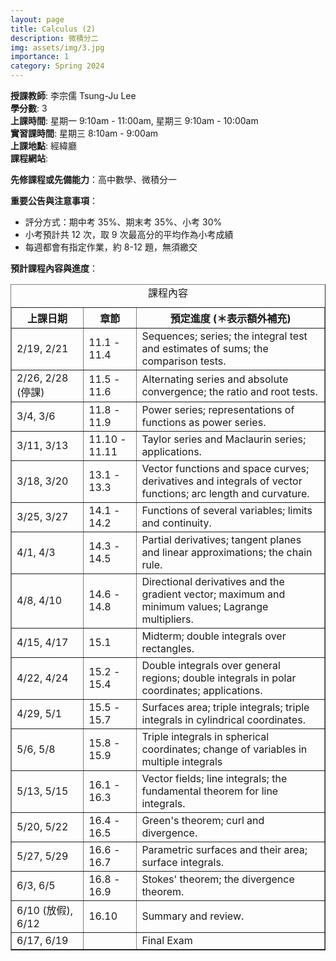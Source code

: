 ```yaml
---
layout: page
title: Calculus (2) 
description: 微積分二
img: assets/img/3.jpg
importance: 1
category: Spring 2024
---
```


<p><b>授課教師</b>: 李宗儒 Tsung-Ju Lee
<br><b>學分數</b>: 3
<br><b>上課時間</b>: 星期一 9:10am - 11:00am, 星期三 9:10am - 10:00am
<br><b>實習課時間</b>: 星期三 8:10am - 9:00am
<br><b>上課地點</b>: 經緯廳
<br><b>課程網站</b>: 

<p><b>先修課程或先備能力</b>：高中數學、微積分一</p>

<p><b>重要公告與注意事項</b>：
<ul>
<li>評分方式：期中考 35%、期末考 35%、小考 30%</li>
<li>小考預計共 12 次，取 9 次最高分的平均作為小考成績</li>
<li>每週都會有指定作業，約 8-12 題，無須繳交</li>
</ul>
</p>

<p><b>預計課程內容與進度</b>：
<table border="1">
  <caption style="caption-side:top"><center>課程內容</center></caption>
  <tr>
    <th style="width:23%"> 上課日期 </th>
    <th style="width:17%"> 章節 </th>
    <th style="width:60%"><center> 預定進度 (＊表示額外補充) </center></th>
  </tr>
  <tr>
    <td>2/19, 2/21</td> 
    <td>11.1 - 11.4</td>
    <td>Sequences; series; the integral test and estimates of sums; the comparison tests.</td>
  </tr> 
  <tr>
    <td> 2/26, 2/28 (停課)</td>
    <td> 11.5 - 11.6</td>
    <td>Alternating series and absolute convergence; the ratio and root tests.</td>
  </tr>
  <tr>
    <td> 3/4, 3/6</td>
    <td> 11.8 - 11.9 </td>
    <td>Power series; representations of functions as power series.</td>
  </tr>
  <tr>
    <td> 3/11, 3/13</td>
    <td> 11.10 - 11.11</td>
    <td>Taylor series and Maclaurin series; applications.</td>
  </tr>
  <tr>
    <td> 3/18, 3/20</td>
    <td> 13.1 - 13.3 </td>
    <td>Vector functions and space curves; derivatives and integrals of vector functions; arc length and curvature.</td>
  </tr>
  <tr>
    <td> 3/25, 3/27</td>
    <td>14.1 - 14.2</td>
    <td>Functions of several variables; limits and continuity.</td>
  </tr>
  <tr>
    <td> 4/1, 4/3</td>
    <td> 14.3 - 14.5 </td>
    <td>Partial derivatives; tangent planes and linear approximations; the chain rule.</td>
  </tr>
  <tr>
    <td> 4/8, 4/10</td>
    <td> 14.6 - 14.8 </td>
    <td>Directional derivatives and the gradient vector; maximum and minimum values; Lagrange multipliers.</td>
  </tr>
  <tr>
    <td> 4/15, 4/17 </td>
    <td> 15.1 </td>
    <td> Midterm; double integrals over rectangles. </td>
  </tr>
  <tr>
    <td> 4/22, 4/24 </td>
    <td> 15.2 - 15.4 </td>
    <td> Double integrals over general regions; double integrals in polar coordinates; applications.</td>
  </tr>
  <tr>
    <td> 4/29, 5/1 </td>
    <td> 15.5 - 15.7 </td>
    <td>Surfaces area; triple integrals; triple integrals in cylindrical coordinates.</td>
  </tr>
  <tr>
    <td> 5/6, 5/8 </td>
    <td> 15.8 - 15.9 </td>
    <td>Triple integrals in spherical coordinates; change of variables in multiple integrals</td>
  </tr>
  <tr>
    <td> 5/13, 5/15 </td>
    <td> 16.1 - 16.3 </td>
    <td> Vector fields; line integrals; the fundamental theorem for line integrals.</td>
  </tr>
  <tr>
    <td> 5/20, 5/22 </td>
    <td> 16.4 - 16.5 </td>
    <td> Green's theorem; curl and divergence.</td>
  </tr>
  <tr>
    <td> 5/27, 5/29 </td>
    <td> 16.6 - 16.7 </td>
    <td> Parametric surfaces and their area; surface integrals.</td>
  </tr>
  <tr>
    <td> 6/3, 6/5 </td>
    <td> 16.8 - 16.9 </td>
    <td> Stokes' theorem; the divergence theorem.</td>
  </tr>
  <tr>
    <td> 6/10 (放假), 6/12 </td>
    <td> 16.10 </td>
    <td> Summary and review.</td>
  </tr>
  <tr>
    <td> 6/17, 6/19 </td>
    <td> </td>
    <td> Final Exam </td>
  </tr>

</table>
</p>


<p>
<br>
</p>

